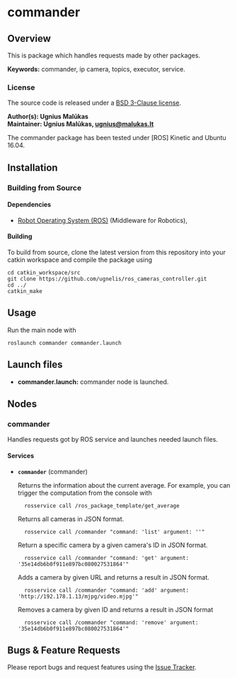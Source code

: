 # commander

## Overview

This is package which handles requests made by other packages.

**Keywords:** commander, ip camera, topics, executor, service.

### License

The source code is released under a [BSD 3-Clause license](LICENSE).

**Author(s): Ugnius Malūkas  
Maintainer: Ugnius Malūkas, ugnius@malukas.lt**

The commander package has been tested under [ROS] Kinetic and Ubuntu 16.04.

## Installation

### Building from Source

#### Dependencies

- [Robot Operating System (ROS)] (Middleware for Robotics),


#### Building

To build from source, clone the latest version from this repository into your catkin workspace and compile the package using

	cd catkin_workspace/src
	git clone https://github.com/ugnelis/ros_cameras_controller.git
	cd ../
	catkin_make


## Usage

Run the main node with

	roslaunch commander commander.launch


## Launch files

* **commander.launch:** commander node is launched.


## Nodes

### commander

Handles requests got by ROS service and launches needed launch files.


#### Services

* **`commander`** (commander)

	Returns the information about the current average. For example, you can trigger the computation from the console with

		rosservice call /ros_package_template/get_average
	
	Returns all cameras in JSON format.
	
		rosservice call /commander "command: 'list' argument: ''"
		
	Return a specific camera by a given camera's ID in JSON format.
	
		rosservice call /commander "command: 'get' argument: '35e14db6b0f911e897bc080027531864'"
		
	Adds a camera by given URL and returns a result in JSON format.
	
		rosservice call /commander "command: 'add' argument: 'http://192.178.1.13/mjpg/video.mjpg'"
		
	Removes a camera by given ID and returns a result in JSON format
		
		rosservice call /commander "command: 'remove' argument: '35e14db6b0f911e897bc080027531864'"


## Bugs & Feature Requests

Please report bugs and request features using the [Issue Tracker](https://github.com/ugnelis/ros-cameras-controller/issues).


[Robot Operating System (ROS)]: http://www.ros.org

